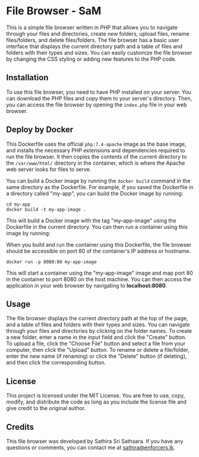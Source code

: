 # File Browser - SaM

This is a simple file browser written in PHP that allows you to navigate through your files and directories, create new folders, upload files, rename files/folders, and delete files/folders. The file browser has a basic user interface that displays the current directory path and a table of files and folders with their types and sizes. You can easily customize the file browser by changing the CSS styling or adding new features to the PHP code.

## Installation


To use this file browser, you need to have PHP installed on your server. You can download the PHP files and copy them to your server's directory. Then, you can access the file browser by opening the `index.php` file in your web browser.

## Deploy by Docker

This Dockerfile uses the official `php:7.4-apache` image as the base image, and installs the necessary PHP extensions and dependencies required to run the file browser. It then copies the contents of the current directory to the `/var/www/html/` directory in the container, which is where the Apache web server looks for files to serve.

You can build a Docker image by running the `docker build` command in the same directory as the Dockerfile. For example, if you saved the Dockerfile in a directory called "my-app", you can build the Docker image by running:

```
cd my-app
docker build -t my-app-image .
```

This will build a Docker image with the tag "my-app-image" using the Dockerfile in the current directory. You can then run a container using this image by running:

When you build and run the container using this Dockerfile, the file browser should be accessible on port 80 of the container's IP address or hostname.

```
docker run -p 8080:80 my-app-image
```
This will start a container using the "my-app-image" image and map port 80 in the container to port 8080 on the host machine. You can then access the application in your web browser by navigating to **localhost:8080**.

## Usage

The file browser displays the current directory path at the top of the page, and a table of files and folders with their types and sizes. You can navigate through your files and directories by clicking on the folder names. To create a new folder, enter a name in the input field and click the "Create" button. To upload a file, click the "Choose File" button and select a file from your computer, then click the "Upload" button. To rename or delete a file/folder, enter the new name (if renaming) or click the "Delete" button (if deleting), and then click the corresponding button.

## License

This project is licensed under the MIT License. You are free to use, copy, modify, and distribute the code as long as you include the license file and give credit to the original author.

## Credits

This file browser was developed by Sathira Sri Sathsara. If you have any questions or comments, you can contact me at sathira@enforcers.lk.
